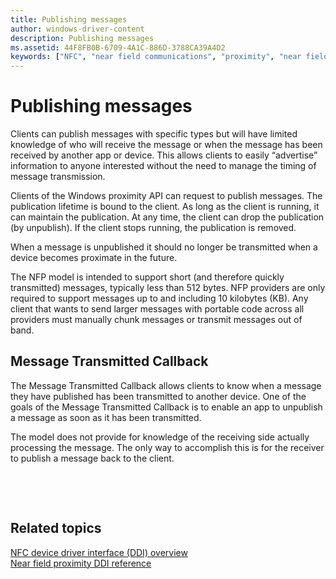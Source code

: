 ```yaml
---
title: Publishing messages
author: windows-driver-content
description: Publishing messages
ms.assetid: 44F8FB0B-6709-4A1C-886D-3788CA39A4D2
keywords: ["NFC", "near field communications", "proximity", "near field proximity", "NFP"]
---
```


# Publishing messages


Clients can publish messages with specific types but will have limited knowledge of who will receive the message or when the message has been received by another app or device. This allows clients to easily “advertise” information to anyone interested without the need to manage the timing of message transmission.

Clients of the Windows proximity API can request to publish messages. The publication lifetime is bound to the client. As long as the client is running, it can maintain the publication. At any time, the client can drop the publication (by unpublish). If the client stops running, the publication is removed.

When a message is unpublished it should no longer be transmitted when a device becomes proximate in the future.

The NFP model is intended to support short (and therefore quickly transmitted) messages, typically less than 512 bytes. NFP providers are only required to support messages up to and including 10 kilobytes (KB). Any client that wants to send larger messages with portable code across all providers must manually chunk messages or transmit messages out of band.

## Message Transmitted Callback


The Message Transmitted Callback allows clients to know when a message they have published has been transmitted to another device. One of the goals of the Message Transmitted Callback is to enable an app to unpublish a message as soon as it has been transmitted.

The model does not provide for knowledge of the receiving side actually processing the message. The only way to accomplish this is for the receiver to publish a message back to the client.

 

 
## Related topics
[NFC device driver interface (DDI) overview](https://msdn.microsoft.com/library/windows/hardware/mt715815)  
[Near field proximity DDI reference](https://msdn.microsoft.com/library/windows/hardware/jj866056)  

